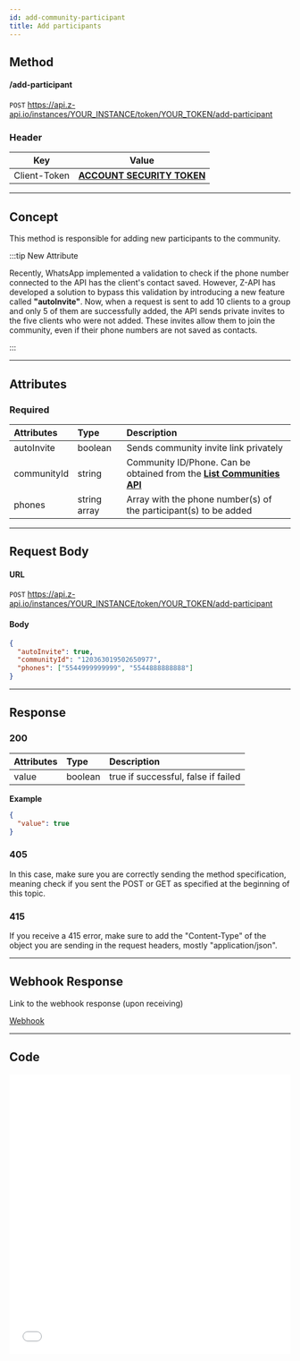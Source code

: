 ```yaml
---
id: add-community-participant
title: Add participants
---
```


## Method

#### /add-participant

`POST` https://api.z-api.io/instances/YOUR_INSTANCE/token/YOUR_TOKEN/add-participant

### Header

|      Key       |            Value            |
| :------------: |     :-----------------:     |
|  Client-Token  | **[ACCOUNT SECURITY TOKEN](../security/client-token)** |
---

## Concept

This method is responsible for adding new participants to the community.

:::tip New Attribute

Recently, WhatsApp implemented a validation to check if the phone number connected to the API has the client's contact saved. However, Z-API has developed a solution to bypass this validation by introducing a new feature called **"autoInvite"**. Now, when a request is sent to add 10 clients to a group and only 5 of them are successfully added, the API sends private invites to the five clients who were not added. These invites allow them to join the community, even if their phone numbers are not saved as contacts.

:::

---

## Attributes

### Required

| Attributes  | Type    | Description |
| :---------- | :------ | :-- |
| autoInvite  | boolean | Sends community invite link privately |
| communityId | string  | Community ID/Phone. Can be obtained from the **[List Communities API](./list-communities.md)** |
| phones      | string array | Array with the phone number(s) of the participant(s) to be added |

---

## Request Body

#### URL

`POST` https://api.z-api.io/instances/YOUR_INSTANCE/token/YOUR_TOKEN/add-participant

#### Body

```json
{
  "autoInvite": true,
  "communityId": "120363019502650977",
  "phones": ["5544999999999", "5544888888888"]
}
```

---

## Response

### 200

| Attributes | Type    | Description                                           |
| :-------- | :------ | :-------------------------------------------------- |
| value     | boolean | true if successful, false if failed |

**Example**

```json
{
  "value": true
}
```

### 405

In this case, make sure you are correctly sending the method specification, meaning check if you sent the POST or GET as specified at the beginning of this topic.

### 415

If you receive a 415 error, make sure to add the "Content-Type" of the object you are sending in the request headers, mostly "application/json".

---

## Webhook Response

Link to the webhook response (upon receiving)

[Webhook](../webhooks/on-message-received#response)

---

## Code

<iframe src="//api.apiembed.com/?source=https://raw.githubusercontent.com/Z-API/z-api-docs/main/json-examples/add-community-participant.json&targets=all" frameborder="0" scrolling="no" width="100%" height="500px" seamless></iframe>
